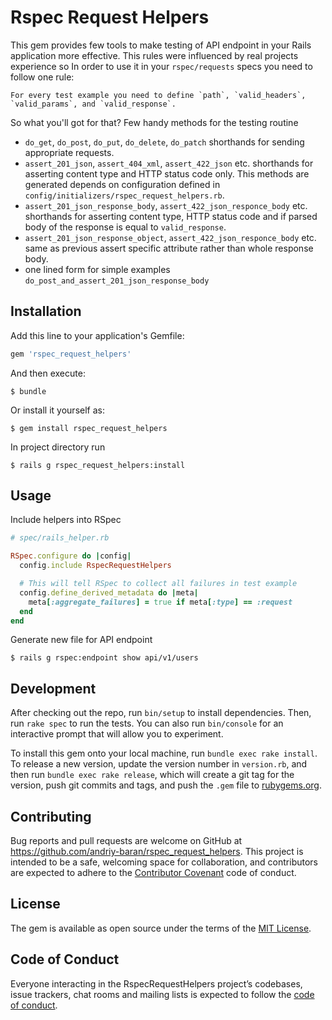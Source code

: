 # Rspec Request Helpers

This gem provides few tools to make testing of API endpoint in your Rails application more effective.
This rules were influenced by real projects experience so
In order to use it in your `rspec/requests` specs you need to follow one rule:

    For every test example you need to define `path`, `valid_headers`, `valid_params`, and `valid_response`.

So what you'll got for that? Few handy methods for the testing routine

* `do_get`, `do_post`, `do_put`, `do_delete`, `do_patch` shorthands for sending appropriate requests.
* `assert_201_json`, `assert_404_xml`, `assert_422_json` etc. shorthands for asserting content type and HTTP status code only. This methods are generated depends on configuration defined in `config/initializers/rspec_request_helpers.rb`.
* `assert_201_json_response_body`, `assert_422_json_responce_body` etc. shorthands for asserting content type, HTTP status code and if parsed body of the response is equal to `valid_response`.
* `assert_201_json_response_object`, `assert_422_json_responce_body` etc. same as previous assert specific attribute rather than whole response body.
* one lined form for simple examples `do_post_and_assert_201_json_response_body`

## Installation

Add this line to your application's Gemfile:

```ruby
gem 'rspec_request_helpers'
```

And then execute:

    $ bundle

Or install it yourself as:

    $ gem install rspec_request_helpers

In project directory run

    $ rails g rspec_request_helpers:install

## Usage

Include helpers into RSpec

```ruby
# spec/rails_helper.rb

RSpec.configure do |config|
  config.include RspecRequestHelpers

  # This will tell RSpec to collect all failures in test example
  config.define_derived_metadata do |meta|
    meta[:aggregate_failures] = true if meta[:type] == :request
  end
end
```

Generate new file for API endpoint

    $ rails g rspec:endpoint show api/v1/users

## Development

After checking out the repo, run `bin/setup` to install dependencies. Then, run `rake spec` to run the tests. You can also run `bin/console` for an interactive prompt that will allow you to experiment.

To install this gem onto your local machine, run `bundle exec rake install`. To release a new version, update the version number in `version.rb`, and then run `bundle exec rake release`, which will create a git tag for the version, push git commits and tags, and push the `.gem` file to [rubygems.org](https://rubygems.org).

## Contributing

Bug reports and pull requests are welcome on GitHub at https://github.com/andriy-baran/rspec_request_helpers. This project is intended to be a safe, welcoming space for collaboration, and contributors are expected to adhere to the [Contributor Covenant](http://contributor-covenant.org) code of conduct.

## License

The gem is available as open source under the terms of the [MIT License](https://opensource.org/licenses/MIT).

## Code of Conduct

Everyone interacting in the RspecRequestHelpers project’s codebases, issue trackers, chat rooms and mailing lists is expected to follow the [code of conduct](https://github.com/andriy-baran/rspec_request_helpers/blob/master/CODE_OF_CONDUCT.md).
